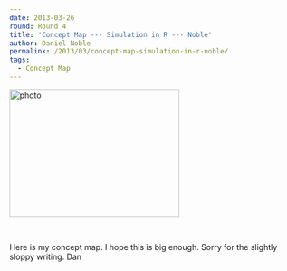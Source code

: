 ```yaml
---
date: 2013-03-26
round: Round 4
title: 'Concept Map --- Simulation in R --- Noble'
author: Daniel Noble
permalink: /2013/03/concept-map-simulation-in-r-noble/
tags:
  - Concept Map
---
```

[<img class="alignnone size-medium wp-image-1898" alt="photo" src="http://files.software-carpentry.org/training-course/2013/03/photo-300x225.jpg" width="300" height="225" />][1]

&nbsp;

Here is my concept map. I hope this is big enough. Sorry for the slightly sloppy writing. Dan

 [1]: http://files.software-carpentry.org/training-course/2013/03/photo.jpg
